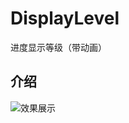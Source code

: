 # DisplayLevel
进度显示等级（带动画）


## 介绍
  ![效果展示](http://github.com/qiaoscong/DisplayLevel/raw/master/image/jieshao.png)
 
